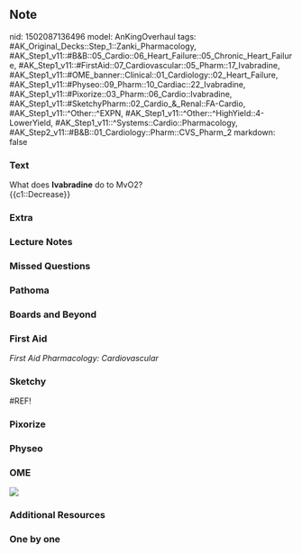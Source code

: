 ## Note
nid: 1502087136496
model: AnKingOverhaul
tags: #AK_Original_Decks::Step_1::Zanki_Pharmacology, #AK_Step1_v11::#B&B::05_Cardio::06_Heart_Failure::05_Chronic_Heart_Failure, #AK_Step1_v11::#FirstAid::07_Cardiovascular::05_Pharm::17_Ivabradine, #AK_Step1_v11::#OME_banner::Clinical::01_Cardiology::02_Heart_Failure, #AK_Step1_v11::#Physeo::09_Pharm::10_Cardiac::22_Ivabradine, #AK_Step1_v11::#Pixorize::03_Pharm::06_Cardio::Ivabradine, #AK_Step1_v11::#SketchyPharm::02_Cardio_&_Renal::FA-Cardio, #AK_Step1_v11::^Other::^EXPN, #AK_Step1_v11::^Other::^HighYield::4-LowerYield, #AK_Step1_v11::^Systems::Cardio::Pharmacology, #AK_Step2_v11::#B&B::01_Cardiology::Pharm::CVS_Pharm_2
markdown: false

### Text
<div>
  What does <b>Ivabradine</b> do to MvO2?
</div>
<div>
  {{c1::Decrease}}
</div>

### Extra


### Lecture Notes


### Missed Questions


### Pathoma


### Boards and Beyond


### First Aid
<div>
  <i>First Aid Pharmacology: Cardiovascular</i>
</div>

### Sketchy
#REF!

### Pixorize


### Physeo


### OME
<div class="ome-widget">
  <a href=
  "https://onlinemeded.org/spa/cardiology/heart-failure/acquire?ref=anki">
  <img src="_OME_AnkiFlashcards_Lesson_1.png"></a>
</div>

### Additional Resources


### One by one

